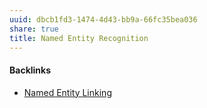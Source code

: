 ```yaml
---
uuid: dbcb1fd3-1474-4d43-bb9a-66fc35bea036
share: true
title: Named Entity Recognition
---
```

#### Backlinks

* [Named Entity Linking](/880d96a8-c294-47a8-8b52-e5688ea8f136)